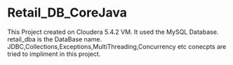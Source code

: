# Retail_DB_CoreJava
This Project created on Cloudera 5.4.2 VM. It used the MySQL Database. retail_dba is the DataBase name.
JDBC,Collections,Exceptions,MultiThreading,Concurrency etc conecpts are tried to impliment in this project.



